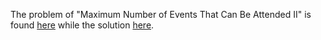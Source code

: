 The problem of "Maximum Number of Events That Can Be Attended II" is found [here]() while the solution [here](https://github.com/aurimas13/Solutions-To-Problems/blob/main/LeetCode/Python%20Solutions/Maximum%20Number%20of%20Events%20That%20Can%20Be%20Attended%20II/maximum.py).